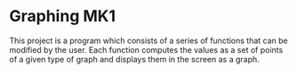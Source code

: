 # Graphing MK1
 This project is a program which consists of a series of functions that can be modified by the user. Each function computes the values as a set of points of a given type of graph and displays them in the screen as a graph. 
